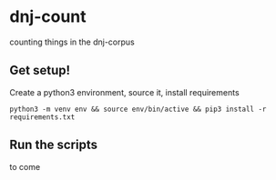 # dnj-count

counting things in the dnj-corpus

## Get setup!

Create a python3 environment, source it, install requirements

```
python3 -m venv env && source env/bin/active && pip3 install -r requirements.txt
```

## Run the scripts

to come
